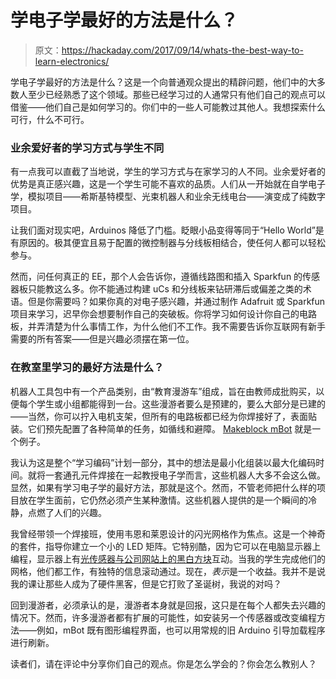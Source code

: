 # 学电子学最好的方法是什么？

> 原文：<https://hackaday.com/2017/09/14/whats-the-best-way-to-learn-electronics/>

学电子学最好的方法是什么？这是一个向普通观众提出的精辟问题，他们中的大多数人至少已经熟悉了这个领域。那些已经学习过的人通常只有他们自己的观点可以借鉴——他们自己是如何学习的。你们中的一些人可能教过其他人。我想探索什么可行，什么不可行。

### 业余爱好者的学习方式与学生不同

有一点我可以直截了当地说，学生的学习方式与在家学习的人不同。业余爱好者的优势是真正感兴趣，这是一个学生可能不喜欢的品质。人们从一开始就在自学电子学，模拟项目——希斯基特模型、光束机器人和业余无线电台——演变成了纯数字项目。

让我们面对现实吧，Arduinos 降低了门槛。眨眼小品变得等同于“Hello World”是有原因的。极其便宜且易于配置的微控制器与分线板相结合，使任何人都可以轻松参与。

然而，问任何真正的 EE，那个人会告诉你，遵循线路图和插入 Sparkfun 的传感器板只能教这么多。你不能通过构建 uCs 和分线板来钻研滞后或偏差之类的术语。但是你需要吗？如果你真的对电子感兴趣，并通过制作 Adafruit 或 Sparkfun 项目来学习，迟早你会想要制作自己的突破板。你将学习如何设计你自己的电路板，并弄清楚为什么事情工作，为什么他们不工作。我不需要告诉你互联网有新手需要的所有答案——但是兴趣必须摆在第一位。

### 在教室里学习的最好方法是什么？

机器人工具包中有一个产品类别，由“教育漫游车”组成，旨在由教师成批购买，以便每个学生或小组都能得到一台。这些漫游者要么是预建的，要么大部分是已建的——当然，你可以拧入电机支架，但所有的电路板都已经为你焊接好了，表面贴装。它们预先配置了各种简单的任务，如循线和避障。 [Makeblock mBot](http://store.makeblock.com/mbot-v1-1-stem-educational-robot-kit) 就是一个例子。

我认为这是整个“学习编码”计划一部分，其中的想法是最小化组装以最大化编码时间。就将一套通孔元件焊接在一起教授电子学而言，这些机器人大多不会这么做。显然，如果有学习电子学的最好方法，那就是这个。然而，不管老师把什么样的项目放在学生面前，它仍然必须产生某种激情。这些机器人提供的是一个瞬间的冷静，点燃了人们的兴趣。

我曾经带领一个焊接班，使用韦恩和莱恩设计的闪光网格作为焦点。这是一个神奇的套件，指导你建立一个小的 LED 矩阵。它特别酷，因为它可以在电脑显示器上编程，显示器上有[光传感器与公司网站上的黑白方块](https://www.wayneandlayne.com/blinky_programmer/)互动。当我的学生完成他们的网格，他们都工作，有独特的信息滚动通过。现在，*表示*是一个收益。我并不是说我的课让那些人成为了硬件黑客，但是它打败了圣诞树，我说的对吗？

回到漫游者，必须承认的是，漫游者本身就是回报，这只是在每个人都失去兴趣的情况下。然而，许多漫游者都有扩展的可能性，如安装另一个传感器或改变编程方法——例如，mBot 既有图形编程界面，也可以用常规的旧 Arduino 引导加载程序进行刷新。

读者们，请在评论中分享你们自己的观点。你是怎么学会的？你会怎么教别人？